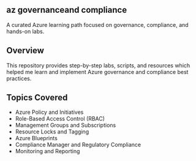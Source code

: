 
## az governanceand compliance

A curated Azure learning path focused on governance, compliance, and hands-on labs.

## Overview

This repository provides step-by-step labs, scripts, and resources which helped me learn and implement Azure governance and compliance best practices. 

## Topics Covered

- Azure Policy and Initiatives
- Role-Based Access Control (RBAC)
- Management Groups and Subscriptions
- Resource Locks and Tagging
- Azure Blueprints
- Compliance Manager and Regulatory Compliance
- Monitoring and Reporting